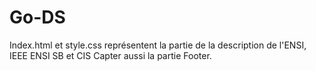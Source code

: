 # Go-DS
Index.html et style.css représentent la partie de la description de l'ENSI, IEEE ENSI SB et CIS Capter aussi la partie Footer.
